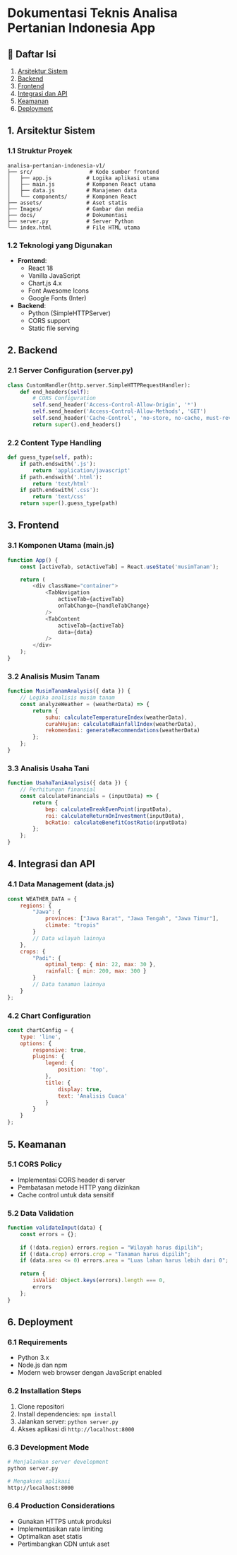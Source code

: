 # Dokumentasi Teknis Analisa Pertanian Indonesia App

## 📑 Daftar Isi
1. [Arsitektur Sistem](#arsitektur-sistem)
2. [Backend](#backend)
3. [Frontend](#frontend)
4. [Integrasi dan API](#integrasi-dan-api)
5. [Keamanan](#keamanan)
6. [Deployment](#deployment)

## 1. Arsitektur Sistem

### 1.1 Struktur Proyek
```
analisa-pertanian-indonesia-v1/
├── src/                  # Kode sumber frontend
│   ├── app.js           # Logika aplikasi utama
│   ├── main.js          # Komponen React utama
│   ├── data.js          # Manajemen data
│   └── components/      # Komponen React
├── assets/              # Aset statis
├── Images/              # Gambar dan media
├── docs/                # Dokumentasi
├── server.py            # Server Python
└── index.html           # File HTML utama
```

### 1.2 Teknologi yang Digunakan
- **Frontend**:
  * React 18
  * Vanilla JavaScript
  * Chart.js 4.x
  * Font Awesome Icons
  * Google Fonts (Inter)
- **Backend**:
  * Python (SimpleHTTPServer)
  * CORS support
  * Static file serving

## 2. Backend

### 2.1 Server Configuration (server.py)
```python
class CustomHandler(http.server.SimpleHTTPRequestHandler):
    def end_headers(self):
        # CORS Configuration
        self.send_header('Access-Control-Allow-Origin', '*')
        self.send_header('Access-Control-Allow-Methods', 'GET')
        self.send_header('Cache-Control', 'no-store, no-cache, must-revalidate')
        return super().end_headers()
```

### 2.2 Content Type Handling
```python
def guess_type(self, path):
    if path.endswith('.js'):
        return 'application/javascript'
    if path.endswith('.html'):
        return 'text/html'
    if path.endswith('.css'):
        return 'text/css'
    return super().guess_type(path)
```

## 3. Frontend

### 3.1 Komponen Utama (main.js)
```javascript
function App() {
    const [activeTab, setActiveTab] = React.useState('musimTanam');

    return (
        <div className="container">
            <TabNavigation 
                activeTab={activeTab} 
                onTabChange={handleTabChange} 
            />
            <TabContent 
                activeTab={activeTab} 
                data={data} 
            />
        </div>
    );
}
```

### 3.2 Analisis Musim Tanam
```javascript
function MusimTanamAnalysis({ data }) {
    // Logika analisis musim tanam
    const analyzeWeather = (weatherData) => {
        return {
            suhu: calculateTemperatureIndex(weatherData),
            curahHujan: calculateRainfallIndex(weatherData),
            rekomendasi: generateRecommendations(weatherData)
        };
    };
}
```

### 3.3 Analisis Usaha Tani
```javascript
function UsahaTaniAnalysis({ data }) {
    // Perhitungan finansial
    const calculateFinancials = (inputData) => {
        return {
            bep: calculateBreakEvenPoint(inputData),
            roi: calculateReturnOnInvestment(inputData),
            bcRatio: calculateBenefitCostRatio(inputData)
        };
    };
}
```

## 4. Integrasi dan API

### 4.1 Data Management (data.js)
```javascript
const WEATHER_DATA = {
    regions: {
        "Jawa": {
            provinces: ["Jawa Barat", "Jawa Tengah", "Jawa Timur"],
            climate: "tropis"
        }
        // Data wilayah lainnya
    },
    crops: {
        "Padi": {
            optimal_temp: { min: 22, max: 30 },
            rainfall: { min: 200, max: 300 }
        }
        // Data tanaman lainnya
    }
};
```

### 4.2 Chart Configuration
```javascript
const chartConfig = {
    type: 'line',
    options: {
        responsive: true,
        plugins: {
            legend: {
                position: 'top',
            },
            title: {
                display: true,
                text: 'Analisis Cuaca'
            }
        }
    }
};
```

## 5. Keamanan

### 5.1 CORS Policy
- Implementasi CORS header di server
- Pembatasan metode HTTP yang diizinkan
- Cache control untuk data sensitif

### 5.2 Data Validation
```javascript
function validateInput(data) {
    const errors = {};
    
    if (!data.region) errors.region = "Wilayah harus dipilih";
    if (!data.crop) errors.crop = "Tanaman harus dipilih";
    if (data.area <= 0) errors.area = "Luas lahan harus lebih dari 0";
    
    return {
        isValid: Object.keys(errors).length === 0,
        errors
    };
}
```

## 6. Deployment

### 6.1 Requirements
- Python 3.x
- Node.js dan npm
- Modern web browser dengan JavaScript enabled

### 6.2 Installation Steps
1. Clone repositori
2. Install dependencies: `npm install`
3. Jalankan server: `python server.py`
4. Akses aplikasi di `http://localhost:8000`

### 6.3 Development Mode
```bash
# Menjalankan server development
python server.py

# Mengakses aplikasi
http://localhost:8000
```

### 6.4 Production Considerations
- Gunakan HTTPS untuk produksi
- Implementasikan rate limiting
- Optimalkan aset statis
- Pertimbangkan CDN untuk aset
